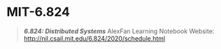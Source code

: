 # MIT-6.824
> ***6.824: Distributed Systems*** AlexFan Learning Notebook
Website: http://nil.csail.mit.edu/6.824/2020/schedule.html